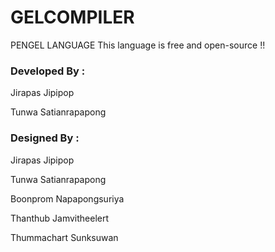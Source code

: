 # GELCOMPILER
PENGEL LANGUAGE
This language is free and open-source !!

### Developed By :
Jirapas Jipipop

Tunwa Satianrapapong

### Designed By :
Jirapas Jipipop

Tunwa Satianrapapong

Boonprom Napapongsuriya

Thanthub Jamvitheelert

Thummachart Sunksuwan
